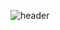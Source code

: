 ![header](https://capsule-render.vercel.app/api?type=wave&color=auto&height=300&section=header&text=Seo%20Ji%20Woo&fontSize=90)
